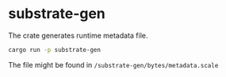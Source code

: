 # substrate-gen

The crate generates runtime metadata file.

```sh
cargo run -p substrate-gen
```

The file might be found in `/substrate-gen/bytes/metadata.scale`
